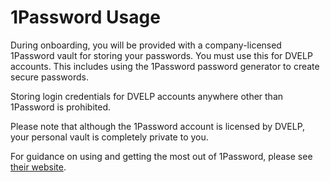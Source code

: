 # 1Password Usage

During onboarding, you will be provided with a company-licensed 1Password vault for storing your passwords. You must use this for DVELP accounts. This includes using the 1Password password generator to create secure passwords.

Storing login credentials for DVELP accounts anywhere other than 1Password is prohibited.

Please note that although the 1Password account is licensed by DVELP, your personal vault is completely private to you.

For guidance on using and getting the most out of 1Password, please see [their website](https://support.1password.com/explore/get-started/).
